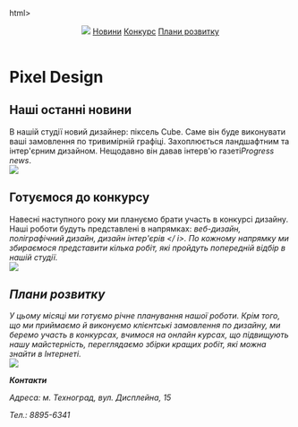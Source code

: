 html>
    <head>
        <title>Pixel Design</title>
        <link rel="stlesheet" href=" style.css"/>
    </head>
    <body>
        <header>
            <img src="/uploads/2020/11/logo_0_1606475988.png"/>
            <a href="#news">Новини</a>
            <a href="#contest">Конкурс</a>
            <a href="#plans">Плани розвитку</a>
        </header>
        <main>
            <h1>Pixel Design</h1>
            <h2 id="news">Наші останні новини</h2>
            <p>В нашій студії новий дизайнер: піксель Cube. Саме він буде виконувати ваші замовлення по тривимірній графіці. Захоплюється ландшафтним та інтер'єрним дизайном. Нещодавно він давав інтерв'ю газеті<i>Progress news</i>.<br/><img src ="/uploads/2020/11/news_0_1606476698.png"></p>
            <h2 id="contest">Готуємося до конкурсу</h2>
            <p>Навесні наступного року ми плануємо брати участь в конкурсі дизайну. Наші роботи будуть представлені в напрямках: <i> веб-дизайн, поліграфічний дизайн, дизайн інтер'єрів </ i>. По кожному напрямку ми збираємося представити кілька робіт, які пройдуть попередній відбір в нашій студії.<br/><img src="/uploads/2020/11/pixel-cells-3702056_1280_0_1606479607.png"/></p>
            <h2 contest="plans">Плани розвитку</h2>
            <p>У цьому місяці ми готуємо річне планування нашої роботи. Крім того, що ми приймаємо й виконуємо клієнтські замовлення по дизайну, ми беремо участь в конкурсах, вчимося на онлайн курсах, що підвищують нашу майстерність, переглядаємо збірки кращих робіт, які можна знайти в Інтернеті.<br/><img src="/uploads/2020/11/plans_0_1606479762.png"/></p>
        </main>
        <footer>
            <p><b><i>Контакти</i></b></p>
            <p>Адреса: м. Техноград, вул. Дисплейна, 15</p>
            <p>Тел.: 8895-6341</p>
        </footer>
    </body>
</html>
